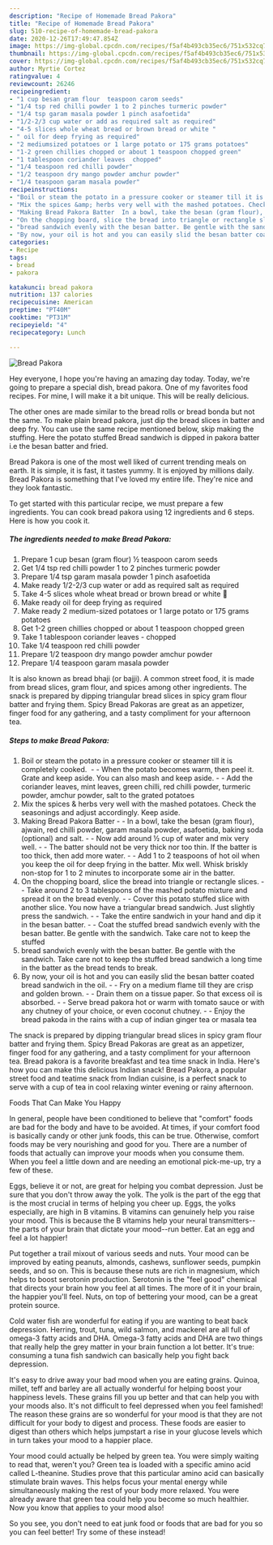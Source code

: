 ```yaml
---
description: "Recipe of Homemade Bread Pakora"
title: "Recipe of Homemade Bread Pakora"
slug: 510-recipe-of-homemade-bread-pakora
date: 2020-12-26T17:49:47.854Z
image: https://img-global.cpcdn.com/recipes/f5af4b493cb35ec6/751x532cq70/bread-pakora-recipe-main-photo.jpg
thumbnail: https://img-global.cpcdn.com/recipes/f5af4b493cb35ec6/751x532cq70/bread-pakora-recipe-main-photo.jpg
cover: https://img-global.cpcdn.com/recipes/f5af4b493cb35ec6/751x532cq70/bread-pakora-recipe-main-photo.jpg
author: Myrtie Cortez
ratingvalue: 4
reviewcount: 26246
recipeingredient:
- "1 cup besan gram flour  teaspoon carom seeds"
- "1/4 tsp red chilli powder 1 to 2 pinches turmeric powder"
- "1/4 tsp garam masala powder 1 pinch asafoetida"
- "1/2-2/3 cup water or add as required salt as required"
- "4-5 slices whole wheat bread or brown bread or white "
- " oil for deep frying as required"
- "2 mediumsized potatoes or 1 large potato or 175 grams potatoes"
- "1-2 green chillies chopped or about 1 teaspoon chopped green"
- "1 tablespoon coriander leaves  chopped"
- "1/4 teaspoon red chilli powder"
- "1/2 teaspoon dry mango powder amchur powder"
- "1/4 teaspoon garam masala powder"
recipeinstructions:
- "Boil or steam the potato in a pressure cooker or steamer till it is completely cooked.   When the potato becomes warm, then peel it. Grate and keep aside. You can also mash and keep aside.  Add the coriander leaves, mint leaves, green chilli, red chilli powder, turmeric powder, amchur powder, salt to the grated potatoes"
- "Mix the spices &amp; herbs very well with the mashed potatoes. Check the seasonings and adjust accordingly. Keep aside."
- "Making Bread Pakora Batter  In a bowl, take the besan (gram flour), ajwain, red chilli powder, garam masala powder, asafoetida, baking soda (optional) and salt.  Now add around ½ cup of water and mix very well.  The batter should not be very thick nor too thin. If the batter is too thick, then add more water.  Add 1 to 2 teaspoons of hot oil when you keep the oil for deep frying in the batter. Mix well. Whisk briskly non-stop for 1 to 2 minutes to incorporate some air in the batter."
- "On the chopping board, slice the bread into triangle or rectangle slices.  Take around 2 to 3 tablespoons of the mashed potato mixture and spread it on the bread evenly.  Cover this potato stuffed slice with another slice. You now have a triangular bread sandwich. Just slightly press the sandwich.  Take the entire sandwich in your hand and dip it in the besan batter.  Coat the stuffed bread sandwich evenly with the besan batter. Be gentle with the sandwich. Take care not to keep the stuffed"
- "bread sandwich evenly with the besan batter. Be gentle with the sandwich. Take care not to keep the stuffed bread sandwich a long time in the batter as the bread tends to break."
- "By now, your oil is hot and you can easily slid the besan batter coated bread sandwich in the oil.  Fry on a medium flame till they are crisp and golden brown.  Drain them on a tissue paper. So that excess oil is absorbed.  Serve bread pakora hot or warm with tomato sauce or with any chutney of your choice, or even coconut chutney.  Enjoy the bread pakoda in the rains with a cup of indian ginger tea or masala tea"
categories:
- Recipe
tags:
- bread
- pakora

katakunci: bread pakora 
nutrition: 137 calories
recipecuisine: American
preptime: "PT40M"
cooktime: "PT31M"
recipeyield: "4"
recipecategory: Lunch

---
```



![Bread Pakora](https://img-global.cpcdn.com/recipes/f5af4b493cb35ec6/751x532cq70/bread-pakora-recipe-main-photo.jpg)

Hey everyone, I hope you're having an amazing day today. Today, we're going to prepare a special dish, bread pakora. One of my favorites food recipes. For mine, I will make it a bit unique. This will be really delicious.

The other ones are made similar to the bread rolls or bread bonda but not the same. To make plain bread pakora, just dip the bread slices in batter and deep fry. You can use the same recipe mentioned below, skip making the stuffing. Here the potato stuffed Bread sandwich is dipped in pakora batter i.e the besan batter and fried.

Bread Pakora is one of the most well liked of current trending meals on earth. It is simple, it is fast, it tastes yummy. It is enjoyed by millions daily. Bread Pakora is something that I've loved my entire life. They're nice and they look fantastic.


To get started with this particular recipe, we must prepare a few ingredients. You can cook bread pakora using 12 ingredients and 6 steps. Here is how you cook it.

<!--inarticleads1-->

##### The ingredients needed to make Bread Pakora:

1. Prepare 1 cup besan (gram flour) ½ teaspoon carom seeds
1. Get 1/4 tsp red chilli powder 1 to 2 pinches turmeric powder
1. Prepare 1/4 tsp garam masala powder 1 pinch asafoetida
1. Make ready 1/2-2/3 cup water or add as required salt as required
1. Take 4-5 slices whole wheat bread or brown bread or white 🍞
1. Make ready  oil for deep frying as required
1. Make ready 2 medium-sized potatoes or 1 large potato or 175 grams potatoes
1. Get 1-2 green chillies chopped or about 1 teaspoon chopped green
1. Take 1 tablespoon coriander leaves - chopped
1. Take 1/4 teaspoon red chilli powder
1. Prepare 1/2 teaspoon dry mango powder amchur powder
1. Prepare 1/4 teaspoon garam masala powder


It is also known as bread bhaji (or bajji). A common street food, it is made from bread slices, gram flour, and spices among other ingredients. The snack is prepared by dipping triangular bread slices in spicy gram flour batter and frying them. Spicy Bread Pakoras are great as an appetizer, finger food for any gathering, and a tasty compliment for your afternoon tea. 

<!--inarticleads2-->

##### Steps to make Bread Pakora:

1. Boil or steam the potato in a pressure cooker or steamer till it is completely cooked.  -  - When the potato becomes warm, then peel it. Grate and keep aside. You can also mash and keep aside. -  - Add the coriander leaves, mint leaves, green chilli, red chilli powder, turmeric powder, amchur powder, salt to the grated potatoes
1. Mix the spices &amp; herbs very well with the mashed potatoes. Check the seasonings and adjust accordingly. Keep aside.
1. Making Bread Pakora Batter -  - In a bowl, take the besan (gram flour), ajwain, red chilli powder, garam masala powder, asafoetida, baking soda (optional) and salt. -  - Now add around ½ cup of water and mix very well. -  - The batter should not be very thick nor too thin. If the batter is too thick, then add more water. -  - Add 1 to 2 teaspoons of hot oil when you keep the oil for deep frying in the batter. Mix well. Whisk briskly non-stop for 1 to 2 minutes to incorporate some air in the batter.
1. On the chopping board, slice the bread into triangle or rectangle slices. -  - Take around 2 to 3 tablespoons of the mashed potato mixture and spread it on the bread evenly. -  - Cover this potato stuffed slice with another slice. You now have a triangular bread sandwich. Just slightly press the sandwich. -  - Take the entire sandwich in your hand and dip it in the besan batter. -  - Coat the stuffed bread sandwich evenly with the besan batter. Be gentle with the sandwich. Take care not to keep the stuffed
1. bread sandwich evenly with the besan batter. Be gentle with the sandwich. Take care not to keep the stuffed bread sandwich a long time in the batter as the bread tends to break.
1. By now, your oil is hot and you can easily slid the besan batter coated bread sandwich in the oil. -  - Fry on a medium flame till they are crisp and golden brown. -  - Drain them on a tissue paper. So that excess oil is absorbed. -  - Serve bread pakora hot or warm with tomato sauce or with any chutney of your choice, or even coconut chutney. -  - Enjoy the bread pakoda in the rains with a cup of indian ginger tea or masala tea


The snack is prepared by dipping triangular bread slices in spicy gram flour batter and frying them. Spicy Bread Pakoras are great as an appetizer, finger food for any gathering, and a tasty compliment for your afternoon tea. Bread pakora is a favorite breakfast and tea time snack in India. Here&#39;s how you can make this delicious Indian snack! Bread Pakora, a popular street food and teatime snack from Indian cuisine, is a perfect snack to serve with a cup of tea in cool relaxing winter evening or rainy afternoon. 

Foods That Can Make You Happy


In general, people have been conditioned to believe that "comfort" foods are bad for the body and have to be avoided. At times, if your comfort food is basically candy or other junk foods, this can be true. Otherwise, comfort foods may be very nourishing and good for you. There are a number of foods that actually can improve your moods when you consume them. When you feel a little down and are needing an emotional pick-me-up, try a few of these.

Eggs, believe it or not, are great for helping you combat depression. Just be sure that you don't throw away the yolk. The yolk is the part of the egg that is the most crucial in terms of helping you cheer up. Eggs, the yolks especially, are high in B vitamins. B vitamins can genuinely help you raise your mood. This is because the B vitamins help your neural transmitters--the parts of your brain that dictate your mood--run better. Eat an egg and feel a lot happier!

Put together a trail mixout of various seeds and nuts. Your mood can be improved by eating peanuts, almonds, cashews, sunflower seeds, pumpkin seeds, and so on. This is because these nuts are rich in magnesium, which helps to boost serotonin production. Serotonin is the "feel good" chemical that directs your brain how you feel at all times. The more of it in your brain, the happier you'll feel. Nuts, on top of bettering your mood, can be a great protein source.

Cold water fish are wonderful for eating if you are wanting to beat back depression. Herring, trout, tuna, wild salmon, and mackerel are all full of omega-3 fatty acids and DHA. Omega-3 fatty acids and DHA are two things that really help the grey matter in your brain function a lot better. It's true: consuming a tuna fish sandwich can basically help you fight back depression. 

It's easy to drive away your bad mood when you are eating grains. Quinoa, millet, teff and barley are all actually wonderful for helping boost your happiness levels. These grains fill you up better and that can help you with your moods also. It's not difficult to feel depressed when you feel famished! The reason these grains are so wonderful for your mood is that they are not difficult for your body to digest and process. These foods are easier to digest than others which helps jumpstart a rise in your glucose levels which in turn takes your mood to a happier place.

Your mood could actually be helped by green tea. You were simply waiting to read that, weren't you? Green tea is loaded with a specific amino acid called L-theanine. Studies prove that this particular amino acid can basically stimulate brain waves. This helps focus your mental energy while simultaneously making the rest of your body more relaxed. You were already aware that green tea could help you become so much healthier. Now you know that applies to your mood also!

So you see, you don't need to eat junk food or foods that are bad for you so you can feel better! Try some of these instead!

